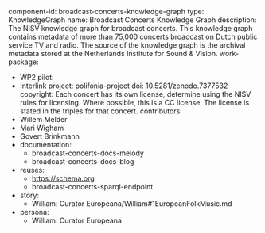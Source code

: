component-id: broadcast-concerts-knowledge-graph
type: KnowledgeGraph
name: Broadcast Concerts Knowledge Graph
description: The NISV knowledge graph for broadcast concerts. This knowledge graph contains metadata of more than 75,000 concerts broadcast on Dutch public service TV and radio. The source of the knowledge graph is the archival metadata stored at the Netherlands Institute for Sound & Vision.
work-package: 
- WP2
pilot:
- Interlink
project: polifonia-project
doi: 10.5281/zenodo.7377532
copyright: Each concert has its own license, determine using the NISV rules for licensing. Where possible, this is a CC license. The license is stated in the triples for that concert.
contributors:
- Willem Melder
- Mari Wigham
- Govert Brinkmann
- documentation: 
  - broadcast-concerts-docs-melody
  - broadcast-concerts-docs-blog
- reuses:
  - https://schema.org
  - broadcast-concerts-sparql-endpoint
- story:
  - William: Curator Europeana/William#1EuropeanFolkMusic.md
- persona:
  - William: Curator Europeana

